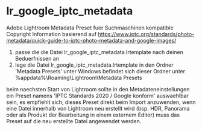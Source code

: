 # lr_google_iptc_metadata
Adobe Lightroom Metadata Preset fuer Suchmaschinen kompatible Copyright Information
basierend auf https://www.iptc.org/standards/photo-metadata/quick-guide-to-iptc-photo-metadata-and-google-images/
1. passe die  die Datei lr_google_iptc_metadata.lrtemplate nach deinen Beduerfnissen an
2. lege die Datei lr_google_iptc_metadata.lrtemplate in den Ordner 'Metadata Presets'
   unter Windows befindet sich dieser Ordner unter %appdata%\Roaming\Lightroom\Metadata Presets

beim naechsten Start von Lightroom sollte in den Metadateneinstellungen ein Preset namens 'IPTC Standards 2020 / Google konform' auswaehlbar sein, es empfiehlt sich, dieses Preset direkt beim Import anzuwenden, wenn eine Datei innerhalb von Lightroom neu erstellt wird (bsp. HDR, Panorama oder als Produkt der Bearbeitung in einem externem Editor) muss das Preset auf die neu erstellte Datei angewendet werden.
